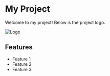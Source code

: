 # My Project

Welcome to my project! Below is the project logo.

![Logo](assets/logo.png)

## Features
- Feature 1
- Feature 2
- Feature 3
